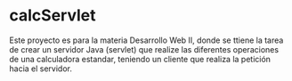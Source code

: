 # calcServlet

Este proyecto es para la materia Desarrollo Web II, donde se ttiene la tarea de crear un servidor Java (servlet) que realize las diferentes operaciones de una calculadora 
estandar, teniendo un cliente que realiza la petición hacia el servidor.
